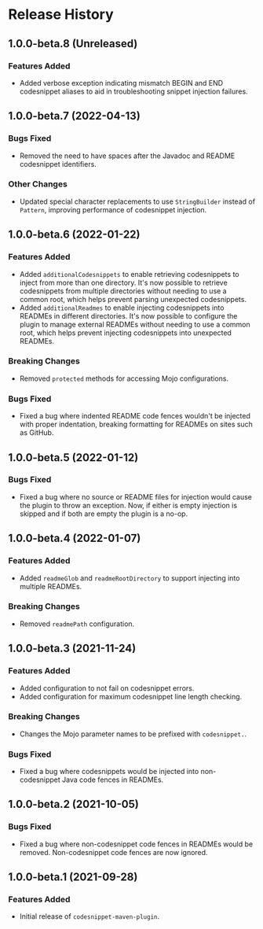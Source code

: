 # Release History

## 1.0.0-beta.8 (Unreleased)

### Features Added

- Added verbose exception indicating mismatch BEGIN and END codesnippet aliases to aid in troubleshooting snippet injection failures.

## 1.0.0-beta.7 (2022-04-13)

### Bugs Fixed

- Removed the need to have spaces after the Javadoc and README codesnippet identifiers.

### Other Changes

- Updated special character replacements to use `StringBuilder` instead of `Pattern`, improving performance of 
  codesnippet injection.

## 1.0.0-beta.6 (2022-01-22)

### Features Added

- Added `additionalCodesnippets` to enable retrieving codesnippets to inject from more than one directory. It's now 
  possible to retrieve codesnippets from multiple directories without needing to use a common root, which helps prevent
  parsing unexpected codesnippets.
- Added `additionalReadmes` to enable injecting codesnippets into READMEs in different directories. It's now possible to
  configure the plugin to manage external READMEs without needing to use a common root, which helps prevent injecting
  codesnippets into unexpected READMEs.

### Breaking Changes

- Removed `protected` methods for accessing Mojo configurations.

### Bugs Fixed

- Fixed a bug where indented README code fences wouldn't be injected with proper indentation, breaking formatting for 
  READMEs on sites such as GitHub.

## 1.0.0-beta.5 (2022-01-12)

### Bugs Fixed

- Fixed a bug where no source or README files for injection would cause the plugin to throw an exception. Now, if either
  is empty injection is skipped and if both are empty the plugin is a no-op.

## 1.0.0-beta.4 (2022-01-07)

### Features Added

- Added `readmeGlob` and `readmeRootDirectory` to support injecting into multiple READMEs.

### Breaking Changes

- Removed `readmePath` configuration.

## 1.0.0-beta.3 (2021-11-24)

### Features Added

- Added configuration to not fail on codesnippet errors.
- Added configuration for maximum codesnippet line length checking.

### Breaking Changes

- Changes the Mojo parameter names to be prefixed with `codesnippet.`.

### Bugs Fixed

- Fixed a bug where codesnippets would be injected into non-codesnippet Java code fences in READMEs.

## 1.0.0-beta.2 (2021-10-05)

### Bugs Fixed

- Fixed a bug where non-codesnippet code fences in READMEs would be removed. Non-codesnippet code fences are now ignored.

## 1.0.0-beta.1 (2021-09-28)

### Features Added

- Initial release of `codesnippet-maven-plugin`.